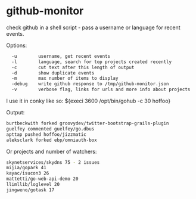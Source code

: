 github-monitor
==============

check github in a shell script - pass a username or language for recent events.

Options:

```sh
  -u        username, get recent events
  -l        language, search for top projects created recently
  -c        cut text after this length of output
  -d        show duplicate events
  -m        max number of items to display
  -debug    write github response to /tmp/github-monitor.json
  -v 		verbose flag, links for urls and more info about projects
```

I use it in conky like so: ${execi 3600 /opt/bin/gohub -c 30 hoffoo}

Output:

```sh
burtbeckwith forked groovydev/twitter-bootstrap-grails-plugin
guelfey commented guelfey/go.dbus
apttap pushed hoffoo/jizzmatic
aleksclark forked ebp/omniauth-box
```

Or projects and number of watchers:
```sh
skynetservices/skydns 75 - 2 issues
mijia/gopark 41
kayac/isucon3 26
mattetti/go-web-api-demo 20
llimllib/loglevel 20
jingweno/gotask 17
```

